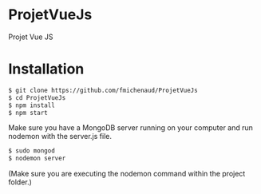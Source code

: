 # ProjetVueJs
Projet Vue JS

# Installation

```sh
$ git clone https://github.com/fmichenaud/ProjetVueJs
$ cd ProjetVueJs
$ npm install
$ npm start
```
Make sure you have a MongoDB server running on your computer and run nodemon with the server.js file.

```sh
$ sudo mongod
$ nodemon server
```
(Make sure you are executing the nodemon command within the project folder.)
